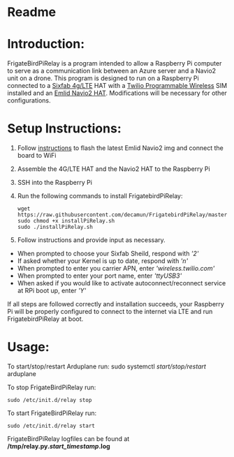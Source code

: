 # Readme

# Introduction:
FrigateBirdPiRelay is a program intended to allow a Raspberry Pi computer to serve as a communication link between an Azure server and a Navio2 unit on a drone. This program is designed to run on a Raspberry Pi connected to a [Sixfab 4g/LTE](https://sixfab.com/product/raspberry-pi-base-hat-3g-4g-lte-minipcie-cards/) HAT with a [Twilio Programmable Wireless](https://www.twilio.com/wireless) SIM installed and an [Emlid Navio2 HAT](https://navio2.emlid.com/). Modifications will be necessary for other configurations.


# Setup Instructions:
1. Follow [instructions](https://docs.emlid.com/navio2/common/ardupilot/configuring-raspberry-pi/) to flash the latest Emlid Navio2 img and connect the board to WiFi
2. Assemble the 4G/LTE HAT and the Navio2 HAT to the Raspberry Pi
3. SSH into the Raspberry Pi
4. Run the following commands to install FrigatebirdPiRelay:

       wget https://raw.githubusercontent.com/decamun/FrigatebirdPiRelay/master/install/installPiRelay.sh
       sudo chmod +x installPiRelay.sh
       sudo ./installPiRelay.sh

5. Follow instructions and provide input as necessary.
  * When prompted to choose your Sixfab Sheild, respond with *'2'*
  * If asked whether your Kernel is up to date, respond with *'n'*
  * When prompted to enter you carrier APN, enter *'wireless.twilio.com'*
  * When prompted to enter your port name, enter *'ttyUSB3'*
  * When asked if you would like to activate autoconnect/reconnect service at RPi boot up, enter *'Y'*

If all steps are followed correctly and installation succeeds, your Raspberry Pi will be properly configured to connect to the internet via LTE and run FrigatebirdPiRelay at boot.

# Usage:

To start/stop/restart Arduplane run:
    sudo systemctl *start/stop/restart* arduplane

To stop FrigateBirdPiRelay run:

    sudo /etc/init.d/relay stop

To start FrigateBirdPiRelay run:

    sudo /etc/init.d/relay start

FrigateBirdPiRelay logfiles can be found at **/tmp/relay.py.*start_timestamp*.log**
